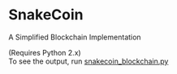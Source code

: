 # SnakeCoin
A Simplified Blockchain Implementation

(Requires Python 2.x)<br>
To see the output, run [snakecoin_blockchain.py](/snakecoin_blockchain.py)
